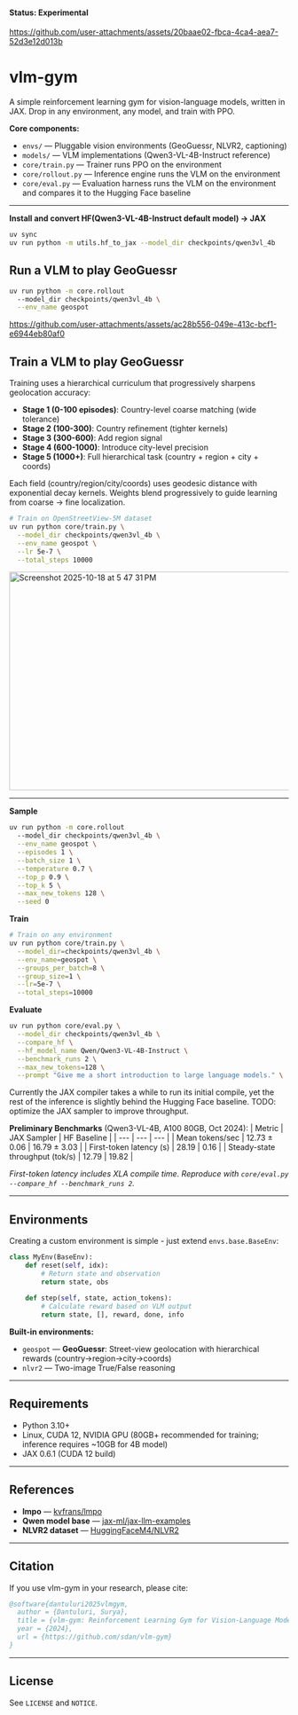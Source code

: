 #### Status: Experimental


https://github.com/user-attachments/assets/20baae02-fbca-4ca4-aea7-52d3e12d013b

# vlm-gym

A simple reinforcement learning gym for vision-language models, written in JAX. Drop in any environment, any model, and train with PPO.

**Core components:**
- `envs/` — Pluggable vision environments (GeoGuessr, NLVR2, captioning)
- `models/` — VLM implementations (Qwen3-VL-4B-Instruct reference)
- `core/train.py` — Trainer runs PPO on the environment
- `core/rollout.py` — Inference engine runs the VLM on the environment
- `core/eval.py` — Evaluation harness runs the VLM on the environment and compares it to the Hugging Face baseline

---

**Install and convert HF(Qwen3-VL-4B-Instruct default model) → JAX**
```bash
uv sync 
uv run python -m utils.hf_to_jax --model_dir checkpoints/qwen3vl_4b
```

## Run a VLM to play GeoGuessr

```bash
uv run python -m core.rollout 
  --model_dir checkpoints/qwen3vl_4b \
  --env_name geospot
```
https://github.com/user-attachments/assets/ac28b556-049e-413c-bcf1-e6944eb80af0


## Train a VLM to play GeoGuessr

Training uses a hierarchical curriculum that progressively sharpens geolocation accuracy:
- **Stage 1 (0-100 episodes)**: Country-level coarse matching (wide tolerance)
- **Stage 2 (100-300)**: Country refinement (tighter kernels)
- **Stage 3 (300-600)**: Add region signal
- **Stage 4 (600-1000)**: Introduce city-level precision
- **Stage 5 (1000+)**: Full hierarchical task (country + region + city + coords)

Each field (country/region/city/coords) uses geodesic distance with exponential decay kernels. Weights blend progressively to guide learning from coarse → fine localization.

```bash
# Train on OpenStreetView-5M dataset
uv run python core/train.py \
  --model_dir checkpoints/qwen3vl_4b \
  --env_name geospot \
  --lr 5e-7 \
  --total_steps 10000
```
<img width="1321" height="394" alt="Screenshot 2025-10-18 at 5 47 31 PM" src="https://github.com/user-attachments/assets/8014903a-d6cc-495b-a8df-a228921fe2e9" />

---

**Sample**
```bash
uv run python -m core.rollout 
  --model_dir checkpoints/qwen3vl_4b \
  --env_name geospot \
  --episodes 1 \
  --batch_size 1 \
  --temperature 0.7 \
  --top_p 0.9 \
  --top_k 5 \
  --max_new_tokens 128 \
  --seed 0
```

**Train**
```bash
# Train on any environment
uv run python core/train.py \
  --model_dir=checkpoints/qwen3vl_4b \
  --env_name=geospot \
  --groups_per_batch=8 \
  --group_size=1 \
  --lr=5e-7 \
  --total_steps=10000
```

**Evaluate**
```bash
uv run python core/eval.py \
  --model_dir checkpoints/qwen3vl_4b \
  --compare_hf \
  --hf_model_name Qwen/Qwen3-VL-4B-Instruct \
  --benchmark_runs 2 \
  --max_new_tokens=128 \
  --prompt "Give me a short introduction to large language models." \
```

Currently the JAX compiler takes a while to run its initial compile, yet the rest of the inference is slightly behind the Hugging Face baseline. TODO: optimize the JAX sampler to improve throughput.

**Preliminary Benchmarks** (Qwen3-VL-4B, A100 80GB, Oct 2024):
| Metric | JAX Sampler | HF Baseline |
| --- | --- | --- |
| Mean tokens/sec | 12.73 ± 0.06 | 16.79 ± 3.03 |
| First-token latency (s) | 28.19 | 0.16 |
| Steady-state throughput (tok/s) | 12.79 | 19.82 |

_First-token latency includes XLA compile time. Reproduce with `core/eval.py --compare_hf --benchmark_runs 2`._

---

## Environments

Creating a custom environment is simple - just extend `envs.base.BaseEnv`:

```python
class MyEnv(BaseEnv):
    def reset(self, idx):
        # Return state and observation
        return state, obs
    
    def step(self, state, action_tokens):
        # Calculate reward based on VLM output
        return state, [], reward, done, info
```

**Built-in environments:**
- `geospot` — **GeoGuessr**: Street-view geolocation with hierarchical rewards (country→region→city→coords)
- `nlvr2` — Two-image True/False reasoning

---

## Requirements

- Python 3.10+
- Linux, CUDA 12, NVIDIA GPU (80GB+ recommended for training; inference requires ~10GB for 4B model)
- JAX 0.6.1 (CUDA 12 build)

---

## References

- **lmpo** — [kvfrans/lmpo](https://github.com/kvfrans/lmpo)
- **Qwen model base** — [jax-ml/jax-llm-examples](https://github.com/jax-ml/jax-llm-examples/tree/main/qwen3)
- **NLVR2 dataset** — [HuggingFaceM4/NLVR2](https://huggingface.co/datasets/HuggingFaceM4/NLVR2)

---

## Citation

If you use vlm-gym in your research, please cite:

```bibtex
@software{dantuluri2025vlmgym,
  author = {Dantuluri, Surya},
  title = {vlm-gym: Reinforcement Learning Gym for Vision-Language Models},
  year = {2024},
  url = {https://github.com/sdan/vlm-gym}
}
```

---

## License

See `LICENSE` and `NOTICE`.
